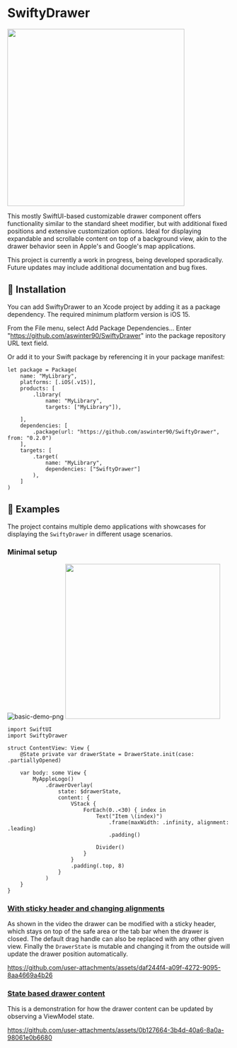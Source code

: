 # SwiftyDrawer

<img src="https://github.com/user-attachments/assets/a439db3d-2bbe-4c81-aaa0-7308832dd5ce" width=400p>

This mostly SwiftUI-based customizable drawer component offers functionality similar to the standard sheet modifier, but with additional fixed positions and extensive customization options. Ideal for displaying expandable and scrollable content on top of a background view, akin to the drawer behavior seen in Apple's and Google's map applications.

This project is currently a work in progress, being developed sporadically. Future updates may include additional documentation and bug fixes.

## 🔩 Installation
You can add SwiftyDrawer to an Xcode project by adding it as a package dependency. The required minimum platform version is iOS 15.

From the File menu, select Add Package Dependencies...
Enter "https://github.com/aswinter90/SwiftyDrawer" into the package repository URL text field.

Or add it to your Swift package by referencing it in your package manifest:

```
let package = Package(
    name: "MyLibrary",
    platforms: [.iOS(.v15)],
    products: [
        .library(
            name: "MyLibrary",
            targets: ["MyLibrary"]),

    ],
    dependencies: [
        .package(url: "https://github.com/aswinter90/SwiftyDrawer", from: "0.2.0")
    ],
    targets: [
        .target(
            name: "MyLibrary",
            dependencies: ["SwiftyDrawer"]
        ),
    ]
)
```

## 📱 Examples

The project contains multiple demo applications with showcases for displaying the `SwiftyDrawer` in different usage scenarios.

### Minimal setup

<img alt="basic-demo-png" src="https://github.com/user-attachments/assets/7e0957c8-739d-498d-ab3d-286e0f9c2713" />


<img src="https://github.com/user-attachments/assets/32200c26-2df8-4a76-8f9f-f4ada0509f31" width=350>

```
import SwiftUI
import SwiftyDrawer

struct ContentView: View {
    @State private var drawerState = DrawerState.init(case: .partiallyOpened)

    var body: some View {
        MyAppleLogo()
            .drawerOverlay(
                state: $drawerState,
                content: {
                    VStack {
                        ForEach(0..<30) { index in
                            Text("Item \(index)")
                                .frame(maxWidth: .infinity, alignment: .leading)
                                .padding()

                            Divider()
                        }
                    }
                    .padding(.top, 8)
                }
            )
    }
}
```

### [With sticky header and changing alignments](https://github.com/aswinter90/SwiftyDrawer/blob/main/SwiftyDrawer-Demo/SwiftyDrawer-Advanced-Demo/ContentView.swift)

As shown in the video the drawer can be modified with a sticky header, which stays on top of the safe area or the tab bar when the drawer is closed. The default drag handle can also be replaced with any other given view.
Finally the `DrawerState` is mutable and changing it from the outside will update the drawer position automatically.

https://github.com/user-attachments/assets/daf244f4-a09f-4272-9095-8aa4669a4b26

### [State based drawer content](https://github.com/aswinter90/SwiftyDrawer/blob/main/SwiftyDrawer-Demo/SwiftyDrawer-Map-Demo/ContentView.swift)

This is a demonstration for how the drawer content can be updated by observing a ViewModel state.

https://github.com/user-attachments/assets/0b127664-3b4d-40a6-8a0a-98061e0b6680

